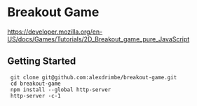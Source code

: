 # Breakout Game

https://developer.mozilla.org/en-US/docs/Games/Tutorials/2D_Breakout_game_pure_JavaScript
## Getting Started

```
 git clone git@github.com:alexdrimbe/breakout-game.git
 cd breakout-game
 npm install --global http-server
 http-server -c-1
```